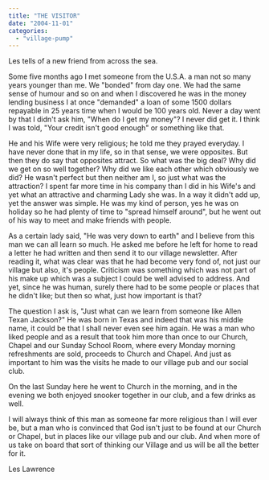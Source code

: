```yaml
---
title: "THE VISITOR"
date: "2004-11-01"
categories: 
  - "village-pump"
---
```


Les tells of a new friend from across the sea.

Some five months ago I met someone from the U.S.A. a man not so many years younger than me. We "bonded" from day one. We had the same sense of humour and so on and when I discovered he was in the money lending business I at once "demanded" a loan of some 1500 dollars repayable in 25 years time when I would be 100 years old. Never a day went by that I didn't ask him, "When do I get my money"? I never did get it. I think I was told, "Your credit isn't good enough" or something like that.

He and his Wife were very religious; he told me they prayed everyday. I have never done that in my life, so in that sense, we were opposites. But then they do say that opposites attract. So what was the big deal? Why did we get on so well together? Why did we like each other which obviously we did? He wasn't perfect but then neither am I, so just what was the attraction? I spent far more time in his company than I did in his Wife's and yet what an attractive and charming Lady she was. In a way it didn't add up, yet the answer was simple. He was my kind of person, yes he was on holiday so he had plenty of time to "spread himself around", but he went out of his way to meet and make friends with people.

As a certain lady said, "He was very down to earth" and I believe from this man we can all learn so much. He asked me before he left for home to read a letter he had written and then send it to our village newsletter. After reading it, what was clear was that he had become very fond of, not just our village but also, it's people. Criticism was something which was not part of his make up which was a subject I could be well advised to address. And yet, since he was human, surely there had to be some people or places that he didn't like; but then so what, just how important is that?

The question I ask is, "Just what can we learn from someone like Allen Texan Jackson?" He was born in Texas and indeed that was his middle name, it could be that I shall never even see him again. He was a man who liked people and as a result that took him more than once to our Church, Chapel and our Sunday School Room, where every Monday morning refreshments are sold, proceeds to Church and Chapel. And just as important to him was the visits he made to our village pub and our social club.

On the last Sunday here he went to Church in the morning, and in the evening we both enjoyed snooker together in our club, and a few drinks as well.

I will always think of this man as someone far more religious than I will ever be, but a man who is convinced that God isn't just to be found at our Church or Chapel, but in places like our village pub and our club. And when more of us take on board that sort of thinking our Village and us will be all the better for it.

Les Lawrence
